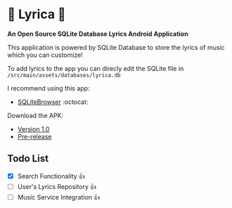 # :rocket: Lyrica :rocket:
**An Open Source SQLite Database Lyrics Android Application**

This application is powered by SQLite Database to store the lyrics of music which you can customize!

To add lyrics to the app you can direcly edit the SQLite file in `/src/main/assets/databases/lyrica.db`


I recommend using this app:
  * [SQLiteBrowser](https://github.com/sqlitebrowser/sqlitebrowser) :octocat:
  
  
Download the APK:
  * [Version 1.0](https://github.com/lfasmpao/Lyrica/releases/download/1.0/app-release-unsigned.apk)
  * [Pre-release](https://github.com/lfasmpao/Lyrica/releases/download/0.1/app-debug.apk)


Todo List
---------------------------------
  - [x] Search Functionality :+1:
  - [ ] User's Lyrics Repository :+1:
  - [ ] Music Service Integration :+1:
